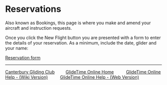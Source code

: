 # Reservations

Also known as Bookings, this page is where you make and amend your aircraft and instruction requests.

Once you click the New Flight button you are presented with a form to enter the details of your reservation.  As a minimum, include the date, glider and your name:

[Reservation form](./assets/images/GTO_Reservation.png)
___
[Canterbury Gliding Club](https://canterburyglidingclub.nz/) &nbsp;&nbsp;&nbsp;&nbsp;&nbsp;&nbsp;&nbsp;&nbsp;[GlideTime Online Home](https://canterburyglidingclub.nz/gto) &nbsp;&nbsp;&nbsp;&nbsp;&nbsp;&nbsp;&nbsp;&nbsp; [GlideTime Online Help - (Wiki Version)](https://github.com/nallison/GTODocTest/wiki) &nbsp;&nbsp;&nbsp;&nbsp;&nbsp;&nbsp;&nbsp;&nbsp; [GlideTime Online Help - (Web Version)](https://nallison.github.io/GTODocTest/)